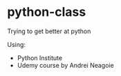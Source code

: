 # python-class
Trying to get better at python

Using: 
- Python Institute 
- Udemy course by Andrei Neagoie